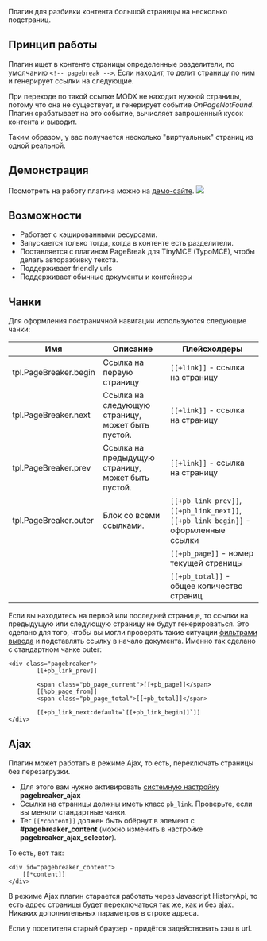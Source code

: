 Плагин для разбивки контента большой страницы на несколько подстраниц.


## Принцип работы
Плагин ищет в контенте страницы определенные разделители, по умолчанию `<!-- pagebreak -->`. Если находит, то делит страницу по ним и генерирует ссылки на следующие.

При переходе по такой ссылке MODX не находит нужной страницы, потому что она не существует, и генерирует событие *OnPageNotFound*.
Плагин срабатывает на это событие, вычисляет запрошенный кусок контента и выводит.

Таким образом, у вас получается несколько "виртуальных" страниц из одной реальной.

## Демонстрация
Посмотреть на работу плагина можно на [демо-сайте][1].
[![](http://st.bezumkin.ru/files/0/e/d/0ed53550272ad3c7d3860d18a0697762s.jpg)](http://st.bezumkin.ru/files/0/e/d/0ed53550272ad3c7d3860d18a0697762.png)

## Возможности
* Работает с кэшированными ресурсами.
* Запускается только тогда, когда в контенте есть разделители.
* Поставляется с плагином PageBreak для TinyMCE (TypoMCE), чтобы делать авторазбивку текста.
* Поддерживает friendly urls
* Поддерживает обычные документы и контейнеры

## Чанки
Для оформления постраничной навигации используются следующие чанки:

Имя						| Описание											| Плейсхолдеры
------------------------|---------------------------------------------------|-----------------------------------
tpl.PageBreaker.begin	| Ссылка на первую страницу							| `[[+link]]` - ссылка на страницу
tpl.PageBreaker.next	| Ссылка на следующую страницу, может быть пустой.	| `[[+link]]` - ссылка на страницу
tpl.PageBreaker.prev	| Ссылка на предыдущую страницу, может быть пустой.	| `[[+link]]` - ссылка на страницу
tpl.PageBreaker.outer	| Блок со всеми ссылками.							| `[[+pb_link_prev]]`, `[[+pb_link_next]]`, `[[+pb_link_begin]]` - оформленные ссылки
						| 													| `[[+pb_page]]` - номер текущей страницы
						| 													| `[[+pb_total]]` - общее количество страниц


Если вы находитесь на первой или последней странице, то ссылки на предыдущую или следующую страницу не будут генерироваться.
Это сделано для того, чтобы вы могли проверять такие ситуации [фильтрами вывода][2] и подставлять ссылку в начало документа.
Именно так сделано с стандартном чанке outer:
```
<div class="pagebreaker">
		[[+pb_link_prev]]

		<span class="pb_page_current">[[+pb_page]]</span>
		[[%pb_page_from]]
		<span class="pb_page_total">[[+pb_total]]</span>

		[[+pb_link_next:default=`[[+pb_link_begin]]`]]
</div>
```

## Ajax
Плагин может работать в режиме Ajax, то есть, переключать страницы без перезагрузки.

* Для этого вам нужно активировать [системную настройку][3] **pagebreaker_ajax**
* Ссылки на страницы должны иметь класс `pb_link`. Проверьте, если вы меняли стандартные чанки.
* Тег `[[*content]]` должен быть обёрнут в элемент с **#pagebreaker_content** (можно изменить в настройке **pagebreaker_ajax_selector**).

То есть, вот так:
```
<div id="pagebreaker_content">
	[[*content]]
</div>
```

В режиме Ajax плагин старается работать через Javascript HistoryApi, то есть адрес страницы будет переключаться так же, как и без ajax.
Никаких дополнительных параметров в строке адреса.

Если у посетителя старый браузер - придётся задействовать хэш в url.

[1]: http://demo.modx.pro/pagebreaker
[2]: /ru/02_Система/01_Основы/02_Фильтры_ввода_и_вывода.md
[3]: /ru/01_Компоненты/10_PageBreaker/02_Настройки.md